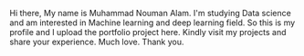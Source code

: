 Hi there, My name is Muhammad Nouman Alam. I'm studying Data science and am interested in Machine learning and deep learning field. So this is my profile and I upload the portfolio project here. Kindly visit my projects and share your experience. Much love. Thank you.
